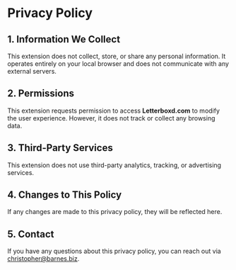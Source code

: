 # Privacy Policy

## 1. Information We Collect

This extension does not collect, store, or share any personal information. It operates entirely on your local browser and does not communicate with any external servers.

## 2. Permissions

This extension requests permission to access **Letterboxd.com** to modify the user experience. However, it does not track or collect any browsing data.

## 3. Third-Party Services

This extension does not use third-party analytics, tracking, or advertising services.

## 4. Changes to This Policy

If any changes are made to this privacy policy, they will be reflected here.

## 5. Contact

If you have any questions about this privacy policy, you can reach out via christopher@barnes.biz.
